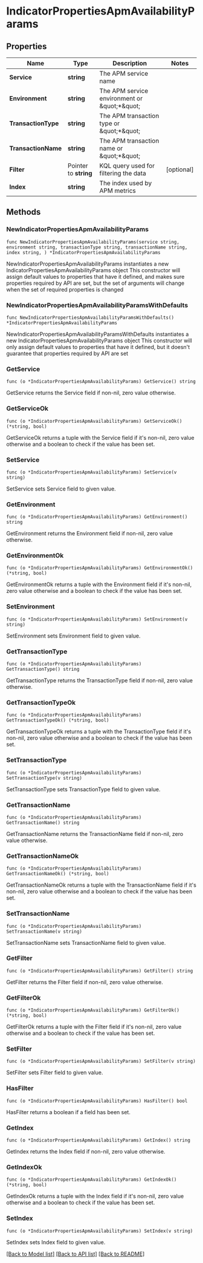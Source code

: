 # IndicatorPropertiesApmAvailabilityParams

## Properties

Name | Type | Description | Notes
------------ | ------------- | ------------- | -------------
**Service** | **string** | The APM service name | 
**Environment** | **string** | The APM service environment or \&quot;*\&quot; | 
**TransactionType** | **string** | The APM transaction type or \&quot;*\&quot; | 
**TransactionName** | **string** | The APM transaction name or \&quot;*\&quot; | 
**Filter** | Pointer to **string** | KQL query used for filtering the data | [optional] 
**Index** | **string** | The index used by APM metrics | 

## Methods

### NewIndicatorPropertiesApmAvailabilityParams

`func NewIndicatorPropertiesApmAvailabilityParams(service string, environment string, transactionType string, transactionName string, index string, ) *IndicatorPropertiesApmAvailabilityParams`

NewIndicatorPropertiesApmAvailabilityParams instantiates a new IndicatorPropertiesApmAvailabilityParams object
This constructor will assign default values to properties that have it defined,
and makes sure properties required by API are set, but the set of arguments
will change when the set of required properties is changed

### NewIndicatorPropertiesApmAvailabilityParamsWithDefaults

`func NewIndicatorPropertiesApmAvailabilityParamsWithDefaults() *IndicatorPropertiesApmAvailabilityParams`

NewIndicatorPropertiesApmAvailabilityParamsWithDefaults instantiates a new IndicatorPropertiesApmAvailabilityParams object
This constructor will only assign default values to properties that have it defined,
but it doesn't guarantee that properties required by API are set

### GetService

`func (o *IndicatorPropertiesApmAvailabilityParams) GetService() string`

GetService returns the Service field if non-nil, zero value otherwise.

### GetServiceOk

`func (o *IndicatorPropertiesApmAvailabilityParams) GetServiceOk() (*string, bool)`

GetServiceOk returns a tuple with the Service field if it's non-nil, zero value otherwise
and a boolean to check if the value has been set.

### SetService

`func (o *IndicatorPropertiesApmAvailabilityParams) SetService(v string)`

SetService sets Service field to given value.


### GetEnvironment

`func (o *IndicatorPropertiesApmAvailabilityParams) GetEnvironment() string`

GetEnvironment returns the Environment field if non-nil, zero value otherwise.

### GetEnvironmentOk

`func (o *IndicatorPropertiesApmAvailabilityParams) GetEnvironmentOk() (*string, bool)`

GetEnvironmentOk returns a tuple with the Environment field if it's non-nil, zero value otherwise
and a boolean to check if the value has been set.

### SetEnvironment

`func (o *IndicatorPropertiesApmAvailabilityParams) SetEnvironment(v string)`

SetEnvironment sets Environment field to given value.


### GetTransactionType

`func (o *IndicatorPropertiesApmAvailabilityParams) GetTransactionType() string`

GetTransactionType returns the TransactionType field if non-nil, zero value otherwise.

### GetTransactionTypeOk

`func (o *IndicatorPropertiesApmAvailabilityParams) GetTransactionTypeOk() (*string, bool)`

GetTransactionTypeOk returns a tuple with the TransactionType field if it's non-nil, zero value otherwise
and a boolean to check if the value has been set.

### SetTransactionType

`func (o *IndicatorPropertiesApmAvailabilityParams) SetTransactionType(v string)`

SetTransactionType sets TransactionType field to given value.


### GetTransactionName

`func (o *IndicatorPropertiesApmAvailabilityParams) GetTransactionName() string`

GetTransactionName returns the TransactionName field if non-nil, zero value otherwise.

### GetTransactionNameOk

`func (o *IndicatorPropertiesApmAvailabilityParams) GetTransactionNameOk() (*string, bool)`

GetTransactionNameOk returns a tuple with the TransactionName field if it's non-nil, zero value otherwise
and a boolean to check if the value has been set.

### SetTransactionName

`func (o *IndicatorPropertiesApmAvailabilityParams) SetTransactionName(v string)`

SetTransactionName sets TransactionName field to given value.


### GetFilter

`func (o *IndicatorPropertiesApmAvailabilityParams) GetFilter() string`

GetFilter returns the Filter field if non-nil, zero value otherwise.

### GetFilterOk

`func (o *IndicatorPropertiesApmAvailabilityParams) GetFilterOk() (*string, bool)`

GetFilterOk returns a tuple with the Filter field if it's non-nil, zero value otherwise
and a boolean to check if the value has been set.

### SetFilter

`func (o *IndicatorPropertiesApmAvailabilityParams) SetFilter(v string)`

SetFilter sets Filter field to given value.

### HasFilter

`func (o *IndicatorPropertiesApmAvailabilityParams) HasFilter() bool`

HasFilter returns a boolean if a field has been set.

### GetIndex

`func (o *IndicatorPropertiesApmAvailabilityParams) GetIndex() string`

GetIndex returns the Index field if non-nil, zero value otherwise.

### GetIndexOk

`func (o *IndicatorPropertiesApmAvailabilityParams) GetIndexOk() (*string, bool)`

GetIndexOk returns a tuple with the Index field if it's non-nil, zero value otherwise
and a boolean to check if the value has been set.

### SetIndex

`func (o *IndicatorPropertiesApmAvailabilityParams) SetIndex(v string)`

SetIndex sets Index field to given value.



[[Back to Model list]](../README.md#documentation-for-models) [[Back to API list]](../README.md#documentation-for-api-endpoints) [[Back to README]](../README.md)


